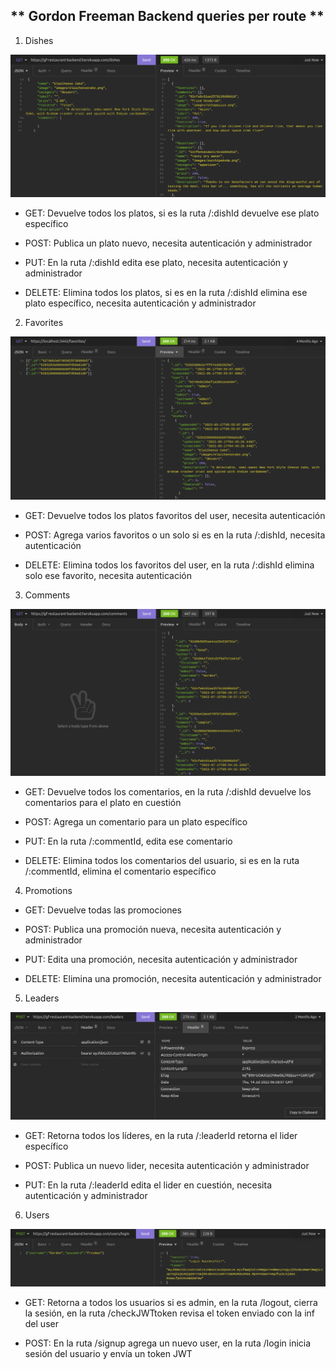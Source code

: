 ## ** Gordon Freeman Backend queries per route **

1. Dishes

![Screenshot](https://raw.githubusercontent.com/Ziellos05/Ziellos05/main/img/3-dishes.png)

  - GET: Devuelve todos los platos, si es la ruta /:dishId devuelve ese plato específico

  - POST: Publica un plato nuevo, necesita autenticación y administrador

  - PUT: En la ruta /:dishId edita ese plato, necesita autenticación y administrador

  - DELETE: Elimina todos los platos, si es en la ruta /:dishId elimina ese plato específico, necesita autenticación y administrador

2. Favorites

![Screenshot](https://raw.githubusercontent.com/Ziellos05/Ziellos05/main/img/3-favorites.png)

  - GET: Devuelve todos los platos favoritos del user, necesita autenticación

  - POST: Agrega varios favoritos o un solo si es en la ruta /:dishId, necesita autenticación

  - DELETE: Elimina todos los favoritos del user, en la ruta /:dishId elimina solo ese favorito, necesita autenticación

3. Comments

![Screenshot](https://raw.githubusercontent.com/Ziellos05/Ziellos05/main/img/3-comments.png)

  - GET: Devuelve todos los comentarios, en la ruta /:dishId devuelve los comentarios para el plato en cuestión 

  - POST: Agrega un comentario para un plato específico

  - PUT: En la ruta /:commentId, edita ese comentario

  - DELETE: Elimina todos los comentarios del usuario, si es en la ruta /:commentId, elimina el comentario específico

4. Promotions

  - GET: Devuelve todas las promociones

  - POST: Publica una promoción nueva, necesita autenticación y administrador

  - PUT: Edita una promoción, necesita autenticación y administrador

  - DELETE: Elimina una promoción, necesita autenticación y administrador

5. Leaders

![Screenshot](https://raw.githubusercontent.com/Ziellos05/Ziellos05/main/img/3-leaders.png)

  - GET: Retorna todos los líderes, en la ruta /:leaderId retorna el lider específico

  - POST: Publica un nuevo lider, necesita autenticación y administrador

  - PUT: En la ruta /:leaderId edita el lider en cuestión, necesita autenticación y administrador

6. Users

![Screenshot](https://raw.githubusercontent.com/Ziellos05/Ziellos05/main/img/3-login.png)

  - GET: Retorna a todos los usuarios si es admin, en la ruta /logout, cierra la sesión, en la ruta /checkJWTtoken revisa el token enviado con la inf del user

  - POST: En la ruta /signup agrega un nuevo user, en la ruta /login inicia sesión del usuario y envía un token JWT
